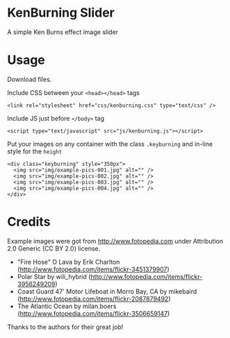 KenBurning Slider
=================

A simple Ken Burns effect image slider

Usage
=====

Download files.

Include CSS between your `<head></head>` tags
```
<link rel="stylesheet" href="css/kenburning.css" type="text/css" />
```

Include JS just before `</body>` tag
```
<script type="text/javascript" src="js/kenburning.js"></script>
```

Put your images on any container with the class `.keyburning` and in-line style for the `height`
```
<div class="keyburning" style="350px">
  <img src="img/example-pics-001.jpg" alt="" />
  <img src="img/example-pics-002.jpg" alt="" />
  <img src="img/example-pics-003.jpg" alt="" />
  <img src="img/example-pics-004.jpg" alt="" />
</div>
```

Credits
=======

Example images were got from http://www.fotopedia.com under Attribution 2.0 Generic (CC BY 2.0) license.
* "Fire Hose" O Lava by Erik Charlton (http://www.fotopedia.com/items/flickr-3451379907)
* Polar Star by wili_hybrid (http://www.fotopedia.com/items/flickr-3956249209)
* Coast Guard 47' Motor Lifeboat in Morro Bay, CA by mikebaird (http://www.fotopedia.com/items/flickr-2087879492)
* The Atlantic Ocean by milan.boers (http://www.fotopedia.com/items/flickr-3506659147)

Thanks to the authors for their great job!